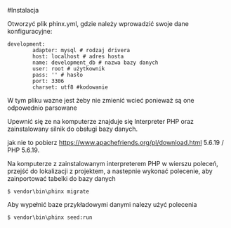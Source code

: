 #Instalacja

Otworzyć plik phinx.yml, gdzie należy wprowadzić swoje dane konfiguracyjne:

```
development:
        adapter: mysql # rodzaj drivera
        host: localhost # adres hosta
        name: development_db # nazwa bazy danych
        user: root # użytkownik
        pass: '' # hasło
        port: 3306 
        charset: utf8 #kodowanie
```

W tym pliku wazne jest żeby nie zmienić wcieć ponieważ są one odpowednio parsowane

Upewnić się ze na komputerze znajduje się Interpreter PHP oraz 
zainstalowany silnik do obsługi bazy danych.

jak nie to pobierz https://www.apachefriends.org/pl/download.html 
5.6.19 / PHP 5.6.19. 
 
Na komputerze z zainstalowanym interpreterem PHP w wierszu poleceń, 
przejść do lokalizacji z projektem, a nastepnie wykonać polecenie, 
aby zainportować tabelki do bazy danych

```
$ vendor\bin\phinx migrate
```

Aby wypełnić baze przykładowymi danymi nalezy użyć polecenia

```
$ vendor\bin\phinx seed:run
```
